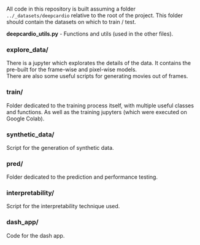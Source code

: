 All code in this repository is built assuming a folder ```../_datasets/deepcardio``` relative to the root of the project. This folder should contain the datasets on which to train / test.


**deepcardio_utils.py** - Functions and utils (used in the other files).  

### explore_data/
There is a jupyter which explorates the details of the data. It contains the pre-built for the frame-wise and pixel-wise models.  
There are also some useful scripts for generating movies out of frames.

### train/
Folder dedicated to the training process itself, with multiple useful classes and functions. As well as the training jupyters (which were executed on Google Colab).

### synthetic_data/
Script for the generation of synthetic data.

### pred/
Folder dedicated to the prediction and performance testing.

### interpretability/
Script for the interpretability technique used.

### dash_app/
Code for the dash app.
